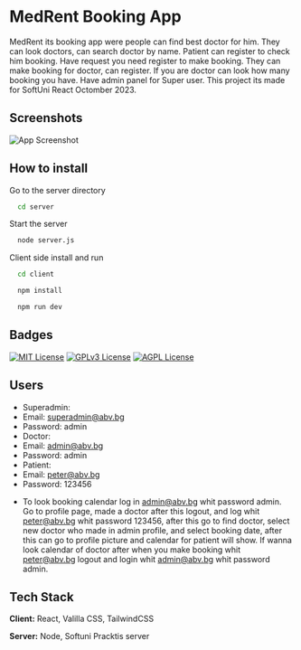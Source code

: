 
# MedRent Booking App

MedRent its booking app were people can find best doctor for him.
They can look doctors, can search doctor by name.
Patient can register to check him booking.
Have request you need register to make booking.
They can make booking for doctor, can register.
If you are doctor can look how many booking you have.
Have admin panel for Super user.
This project its made for SoftUni React Octomber 2023.


## Screenshots

![App Screenshot](https://i.ibb.co/SxGgYbZ/sftini.png)


## How to install


Go to the server directory

```bash
  cd server
```



Start the server

```bash
  node server.js
```
Client side install and run
```bash
  cd client
```
```bash
  npm install
```
```bash
  npm run dev
```





## Badges


[![MIT License](https://img.shields.io/badge/License-MIT-green.svg)](https://choosealicense.com/licenses/mit/)
[![GPLv3 License](https://img.shields.io/badge/License-GPL%20v3-yellow.svg)](https://opensource.org/licenses/)
[![AGPL License](https://img.shields.io/badge/license-AGPL-blue.svg)](http://www.gnu.org/licenses/agpl-3.0)


## Users

- Superadmin:
- Email: superadmin@abv.bg
- Password: admin
- Doctor:
- Email: admin@abv.bg
- Password: admin
- Patient:
- Email: peter@abv.bg
- Password: 123456
* To look booking calendar log in admin@abv.bg whit password admin. Go to profile page, made a doctor after this logout, and log whit peter@abv.bg whit password 123456, after this go to find doctor, select new doctor who made in admin profile, and select booking date, after this can go to profile picture and calendar for patient will show. If wanna look calendar of doctor after when you make booking whit peter@abv.bg logout and login whit admin@abv.bg whit password admin.

## Tech Stack

**Client:** React, Valilla CSS, TailwindCSS

**Server:** Node, Softuni Pracktis server

